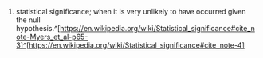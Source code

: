1. statistical significance; when it is very unlikely to have occurred given the null hypothesis.^[https://en.wikipedia.org/wiki/Statistical_significance#cite_note-Myers_et_al-p65-3]^[https://en.wikipedia.org/wiki/Statistical_significance#cite_note-4]
